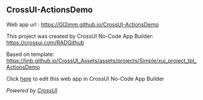 ## CrossUI-ActionsDemo
Web app url : https://Gl2imm.github.io/CrossUI-ActionsDemo

This project was created by CrossUI No-Code App Builder: https://crossui.com/RADGithub

Based on template: https://linb.github.io/CrossUI_Assets/assets/projects/Simple/xui_project_tpl_ActionsDemo

Click [here](https://crossui.com/RADGithub/#!from=github&owner=Gl2imm&repo=CrossUI-ActionsDemo) to edit this web app in CrossUI No-Code App Builder

<i>Powered by [CrossUI](https://crossui.com)</i>
